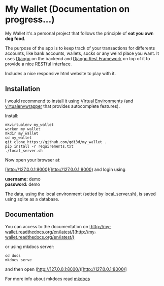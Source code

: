 # My Wallet (Documentation on progress...)
My Wallet it's a personal project that follows the principle of **eat you own dog food**.

The purpose of the app is to keep track of your transactions for differents accounts, like bank accounts, wallets, socks or any weird place you want.
It uses [Django](https://www.djangoproject.com/) on the backend and [Django Rest Framework](http://www.django-rest-framework.org/) on top of it to provide a nice RESTful interface.

Includes a nice responsive html website to play with it.

## Installation
I would recommend to install it using [Virtual Environments](http://docs.python-guide.org/en/latest/dev/virtualenvs/) (and [virtualenvwrapper](http://docs.python-guide.org/en/latest/dev/virtualenvs/#virtualenvwrapper) that provides autocomplete features).  

Install:
```
mkvirtualenv my_wallet
workon my_wallet
mkdir my_wallet
cd my_wallet
git clone https://github.com/gdi3d/my_wallet .
pip install -r requirements.txt
./local_server.sh
```
Now open your browser at:

[http://127.0.0.1:8000](http://127.0.0.1:8000) and login using:

**username:** demo  
**password:** demo

The data, using the local environment (setted by local_server.sh), is saved using sqlite as a database.

## Documentation
You can access to the documentation on [http://my-wallet.readthedocs.org/en/latest/](http://my-wallet.readthedocs.org/en/latest/)

or using mkdocs server:
```
cd docs
mkdocs serve
```
and then open (http://127.0.0.1:8000/)[http://127.0.0.1:8000/]

For more info about mkdocs read [mkdocs](http://www.mkdocs.org/)